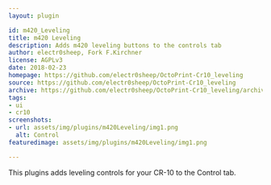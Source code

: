```yaml
---
layout: plugin

id: m420_Leveling
title: m420 Leveling
description: Adds m420 leveling buttons to the controls tab
author: electr0sheep, Fork F.Kirchner
license: AGPLv3
date: 2018-02-23
homepage: https://github.com/electr0sheep/OctoPrint-Cr10_leveling
source: https://github.com/electr0sheep/OctoPrint-Cr10_leveling
archive: https://github.com/electr0sheep/OctoPrint-Cr10_leveling/archive/master.zip
tags:
- ui
- cr10
screenshots:
- url: assets/img/plugins/m420Leveling/img1.png
  alt: Control
featuredimage: assets/img/plugins/m420Leveling/img1.png

---
```


This plugins adds leveling controls for your CR-10 to the Control tab.
